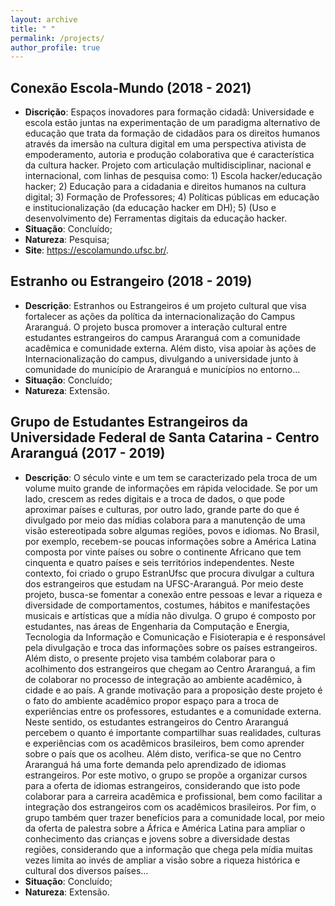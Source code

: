 ```yaml
---
layout: archive
title: " "
permalink: /projects/
author_profile: true
---
```


## Conexão Escola-Mundo (2018 - 2021)

* **Discrição**: Espaços inovadores para formação cidadã: Universidade e escola estão juntas na experimentação de um paradigma alternativo de educação que trata da formação de cidadãos para os direitos humanos através da imersão na cultura digital em uma perspectiva ativista de empoderamento, autoria e produção colaborativa que é característica da cultura hacker. Projeto com articulação multidisciplinar, nacional e internacional, com linhas de pesquisa como: 1) Escola hacker/educação hacker; 2) Educação para a cidadania e direitos humanos na cultura digital; 3) Formação de Professores; 4) Políticas públicas em educação e institucionalização (da educação hacker em DH); 5) (Uso e desenvolvimento de) Ferramentas digitais da educação hacker.
* **Situação**: Concluído;
* **Natureza**: Pesquisa;
* **Site**: <a href ="https://escolamundo.ufsc.br/" target="_blank">https://escolamundo.ufsc.br/</a>.

## Estranho ou Estrangeiro (2018 - 2019) 
* **Descrição**: Estranhos ou Estrangeiros é um projeto cultural que visa fortalecer as ações da política da internacionalização do Campus Araranguá. O projeto busca promover a interação cultural entre estudantes estrangeiros do campus Araranguá com a comunidade acadêmica e comunidade externa. Além disto, visa apoiar às ações de Internacionalização do campus, divulgando a universidade junto à comunidade do município de Araranguá e municípios no entorno...
* **Situação**: Concluído; 
* **Natureza**: Extensão. 

##  Grupo de Estudantes Estrangeiros da Universidade Federal de Santa Catarina - Centro Araranguá (2017 - 2019)

* **Descrição**: O século vinte e um tem se caracterizado pela troca de um volume muito grande de informações em rápida velocidade. Se por um lado, crescem as redes digitais e a troca de dados, o que pode aproximar países e culturas, por outro lado, grande parte do que é divulgado por meio das mídias colabora para a manutenção de uma visão estereotipada sobre algumas regiões, povos e idiomas. No Brasil, por exemplo, recebem-se poucas informações sobre a América Latina composta por vinte países ou sobre o continente Africano que tem cinquenta e quatro países e seis territórios independentes. Neste contexto, foi criado o grupo EstranUfsc que procura divulgar a cultura dos estrangeiros que estudam na UFSC-Araranguá. Por meio deste projeto, busca-se fomentar a conexão entre pessoas e levar a riqueza e diversidade de comportamentos, costumes, hábitos e manifestações musicais e artísticas que a mídia não divulga. O grupo é composto por estudantes, nas áreas de Engenharia da Computação e Energia, Tecnologia da Informação e Comunicação e Fisioterapia e é responsável pela divulgação e troca das informações sobre os países estrangeiros. Além disto, o presente projeto visa também colaborar para o acolhimento dos estrangeiros que chegam ao Centro Araranguá, a fim de colaborar no processo de integração ao ambiente acadêmico, à cidade e ao país. A grande motivação para a proposição deste projeto é o fato do ambiente acadêmico propor espaço para a troca de experiências entre os professores, estudantes e a comunidade externa. Neste sentido, os estudantes estrangeiros do Centro Araranguá percebem o quanto é importante compartilhar suas realidades, culturas e experiências com os acadêmicos brasileiros, bem como aprender sobre o país que os acolheu. Além disto, verifica-se que no Centro Araranguá há uma forte demanda pelo aprendizado de idiomas estrangeiros. Por este motivo, o grupo se propõe a organizar cursos para a oferta de idiomas estrangeiros, considerando que isto pode colaborar para a carreira acadêmica e profissional, bem como facilitar a integração dos estrangeiros com os acadêmicos brasileiros. Por fim, o grupo também quer trazer benefícios para a comunidade local, por meio da oferta de palestra sobre a África e América Latina para ampliar o conhecimento das crianças e jovens sobre a diversidade destas regiões, considerando que a informação que chega pela mídia muitas vezes limita ao invés de ampliar a visão sobre a riqueza histórica e cultural dos diversos países...
* **Situação**: Concluído;
* **Natureza**: Extensão. 